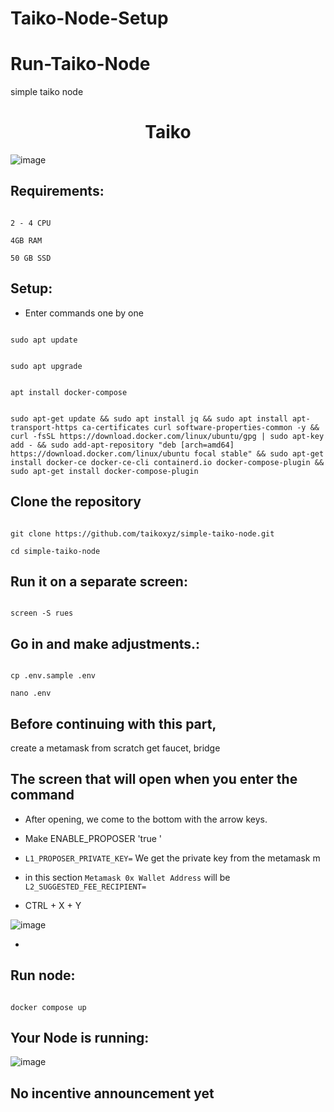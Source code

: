 # Taiko-Node-Setup 

# Run-Taiko-Node

simple taiko node

<h1 align="center"> Taiko </h1> 

  

 ![image](https://user-images.githubusercontent.com/101149671/212496781-33a8eb3a-0ba2-497a-9f87-6185de6c1b2a.png) 

 

 ## Requirements: 

 ``` 

 2 - 4 CPU 

 4GB RAM 

 50 GB SSD 

 ``` 

  

 ## Setup: 

 * Enter commands one by one

  

 ``` 

 sudo apt update  

 ``` 

 ``` 

 sudo apt upgrade 

 ``` 

 ``` 

 apt install docker-compose 

 ``` 

 ``` 

 sudo apt-get update && sudo apt install jq && sudo apt install apt-transport-https ca-certificates curl software-properties-common -y && curl -fsSL https://download.docker.com/linux/ubuntu/gpg | sudo apt-key add - && sudo add-apt-repository "deb [arch=amd64] https://download.docker.com/linux/ubuntu focal stable" && sudo apt-get install docker-ce docker-ce-cli containerd.io docker-compose-plugin && sudo apt-get install docker-compose-plugin 

 ``` 

  

 ## Clone the repository

 ``` 

 git clone https://github.com/taikoxyz/simple-taiko-node.git 

 cd simple-taiko-node 

 ``` 

 ## Run it on a separate screen: 

 ``` 

 screen -S rues 

 ``` 

  

 ## Go in and make adjustments.: 

 ``` 

 cp .env.sample .env 

 nano .env 

 ``` 

 ## Before continuing with this part, 
 
create a metamask from scratch get faucet, bridge





 ## The screen that will open when you enter the command

 * After opening, we come to the bottom with the arrow keys. 

 * Make ENABLE_PROPOSER  'true '

 * `L1_PROPOSER_PRIVATE_KEY=` We get the private key from the metamask m

 *  in this section `Metamask 0x Wallet Address` will be `L2_SUGGESTED_FEE_RECIPIENT=`

 *  CTRL + X + Y

 

 ![image](https://user-images.githubusercontent.com/76253089/212540636-32564971-d531-41f2-b2a6-ffc5ef21582c.png) 

  

 * 

 ## Run node:

 ``` 

 docker compose up 

 ``` 

 ## Your Node is running:

  

 ![image](https://user-images.githubusercontent.com/101149671/212497350-4cebdcc6-edeb-4949-b18b-a38a83e1a53c.png) 

  

 ## No incentive announcement yet

  

  

 
